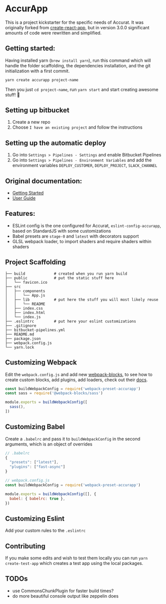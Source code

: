 # AccurApp
This is a project kickstarter for the specific needs of Accurat.
It was originally forked from [create-react-app](https://github.com/facebookincubator/create-react-app/),
but in version 3.0.0 significant amounts of code were rewritten and simplified.

## Getting started:
Having installed yarn (`brew install yarn`), run this command which will handle the folder scaffolding, the dependencies installation, and the git initialization with a first commit.
```sh
yarn create accurapp project-name
```

Then you just `cd project-name`, run `yarn start` and start creating awesome stuff! 🎉

## Setting up bitbucket
1. Create a new repo
1. Choose `I have an existing project` and follow the instructions

## Setting up the automatic deploy
1. Go into `Settings > Pipelines - Settings` and enable Bitbucket Pipelines
1. Go into `Settings > Pipelines - Environment Variables` and add the environment variables `DEPLOY_CUSTOMER`, `DEPLOY_PROJECT`, `SLACK_CHANNEL`

## Original documentation:
- [Getting Started](https://github.com/facebookincubator/create-react-app/#getting-started)
- [User Guide](https://github.com/facebookincubator/create-react-app/blob/master/packages/react-scripts/template/README.md)

## Features:
- ESLint config is the one configured for Accurat, `eslint-config-accurapp`, based on StandardJS with some customizations
- Babel presets are `stage-0` and `latest` with decorators support
- GLSL webpack loader, to import shaders and require shaders within shaders

## Project Scaffolding
```
├── build             # created when you run yarn build
├── public            # put the static stuff here
│   └── favicon.ico
├── src
│   ├── components
│   │   └── App.js
│   ├── lib           # put here the stuff you will most likely reuse
│   │   └── README
│   ├── index.css
│   ├── index.html
│   └── index.js
├── .eslintrc         # put here your eslint customizations
├── .gitignore
├── bitbucket-pipelines.yml
├── README.md
├── package.json
├── webpack.config.js
└── yarn.lock
```

## Customizing Webpack
Edit the `webpack.config.js` and add new [webpack-blocks](https://github.com/andywer/webpack-blocks), to see how to create custom blocks, add plugins, add loaders, check out their [docs](https://github.com/andywer/webpack-blocks).
```js
const buildWebpackConfig = require('webpack-preset-accurapp')
const sass = require('@webpack-blocks/sass')

module.exports = buildWebpackConfig([
  sass(),
])
```

## Customizing Babel
Create a `.babelrc` and pass it to `buildWebpackConfig` in the second arguments, which is an object of overrides
```js
// .babelrc
{
  "presets": ["latest"],
  "plugins": ["fast-async"]
}

// webpack.config.js
const buildWebpackConfig = require('webpack-preset-accurapp')

module.exports = buildWebpackConfig([], {
  babel: { babelrc: true },
})
```

## Customizing Eslint
Add your custom rules to the `.eslintrc`

## Contributing
If you make some edits and wish to test them locally you can run `yarn create-test-app` which creates a test app using the local packages.

## TODOs
- use CommonsChunkPlugin for faster build times?
- do more beautiful console output like zeppelin does
